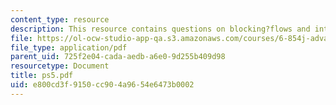 ```yaml
---
content_type: resource
description: This resource contains questions on blocking?flows and integer?flow.
file: https://ol-ocw-studio-app-qa.s3.amazonaws.com/courses/6-854j-advanced-algorithms-fall-2005/e800cd3f9150cc904a9654e6473b0002_ps5.pdf
file_type: application/pdf
parent_uid: 725f2e04-cada-aedb-a6e0-9d255b409d98
resourcetype: Document
title: ps5.pdf
uid: e800cd3f-9150-cc90-4a96-54e6473b0002
---
```

